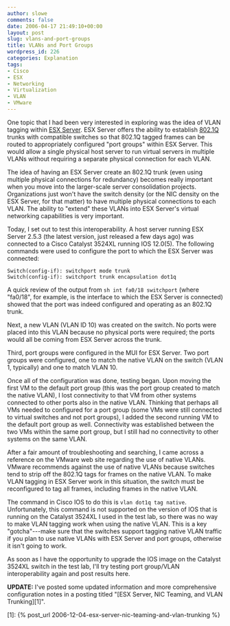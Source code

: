 ```yaml
---
author: slowe
comments: false
date: 2006-04-17 21:49:10+00:00
layout: post
slug: vlans-and-port-groups
title: VLANs and Port Groups
wordpress_id: 226
categories: Explanation
tags:
- Cisco
- ESX
- Networking
- Virtualization
- VLAN
- VMware
---
```


One topic that I had been very interested in exploring was the idea of VLAN tagging within [ESX Server](http://www.vmware.com/products/esx/). ESX Server offers the ability to establish [802.1Q](http://en.wikipedia.org/wiki/802.1Q) trunks with compatible switches so that 802.1Q tagged frames can be routed to appropriately configured "port groups" within ESX Server. This would allow a single physical host server to run virtual servers in multiple VLANs without requiring a separate physical connection for each VLAN.

The idea of having an ESX Server create an 802.1Q trunk (even using multiple physical connections for redundancy) becomes really important when you move into the larger-scale server consolidation projects. Organizations just won't have the switch density (or the NIC density on the ESX Server, for that matter) to have multiple physical connections to each VLAN. The ability to "extend" these VLANs into ESX Server's virtual networking capabilities is very important.

Today, I set out to test this interoperability. A host server running ESX Server 2.5.3 (the latest version, just released a few days ago) was connected to a Cisco Catalyst 3524XL running IOS 12.0(5). The following commands were used to configure the port to which the ESX Server was connected:

    Switch(config-if): switchport mode trunk
    Switch(config-if): switchport trunk encapsulation dot1q

A quick review of the output from `sh int fa0/18 switchport` (where "fa0/18", for example, is the interface to which the ESX Server is connected) showed that the port was indeed configured and operating as an 802.1Q trunk.

Next, a new VLAN (VLAN ID 10) was created on the switch. No ports were placed into this VLAN because no physical ports were required; the ports would all be coming from ESX Server across the trunk.

Third, port groups were configured in the MUI for ESX Server. Two port groups were configured, one to match the native VLAN on the switch (VLAN 1, typically) and one to match VLAN 10.

Once all of the configuration was done, testing began. Upon moving the first VM to the default port group (this was the port group created to match the native VLAN), I lost connectivity to that VM from other systems connected to other ports also in the native VLAN. Thinking that perhaps all VMs needed to configured for a port group (some VMs were still connected to virtual switches and not port groups), I added the second running VM to the default port group as well. Connectivity was established between the two VMs within the same port group, but I still had no connectivity to other systems on the same VLAN.

After a fair amount of troubleshooting and searching, I came across a reference on the VMware web site regarding the use of native VLANs. VMware recommends against the use of native VLANs because switches tend to strip off the 802.1Q tags for frames on the native VLAN. To make VLAN tagging in ESX Server work in this situation, the switch must be reconfigured to tag all frames, including frames in the native VLAN.

The command in Cisco IOS to do this is `vlan dot1q tag native`. Unfortunately, this command is not supported on the version of IOS that is running on the Catalyst 3524XL I used in the test lab, so there was no way to make VLAN tagging work when using the native VLAN. This is a key "gotcha"---make sure that the switches support tagging native VLAN traffic if you plan to use native VLANs with ESX Server and port groups, otherwise it isn't going to work.

As soon as I have the opportunity to upgrade the IOS image on the Catalyst 3524XL switch in the test lab, I'll try testing port group/VLAN interoperability again and post results here.

**UPDATE:** I've posted some updated information and more comprehensive configuration notes in a posting titled "[ESX Server, NIC Teaming, and VLAN Trunking][1]".

[1]: {% post_url 2006-12-04-esx-server-nic-teaming-and-vlan-trunking %}
